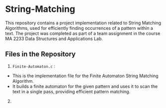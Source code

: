 # String-Matching
This repository contains a project implementation related to String Matching Algorithms, used for efficiently finding occurrences of a pattern within a text. The project was completed as part of a team assignment in the course MA 2233 Data Structures and Applications Lab.
## Files in the Repository
1. `Finite-Automaton.c` :
- This is the implementation file for the Finite Automaton String Matching Algorithm.
- It builds a finite automaton for the given pattern and uses it to scan the text in a single pass, providing efficient pattern matching.
2. 
